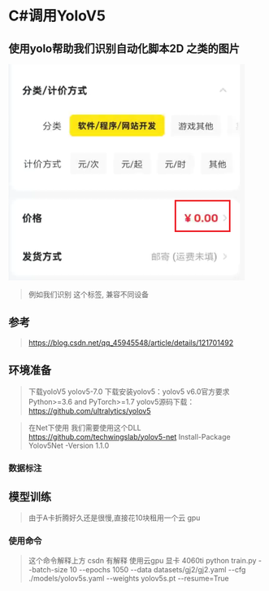 
# C#调用YoloV5


## 使用yolo帮助我们识别自动化脚本2D 之类的图片
![](/docs/yolo/image.png)
> 例如我们识别 这个标签, 兼容不同设备


## 参考 
> https://blog.csdn.net/qq_45945548/article/details/121701492

## 环境准备
> 下载yoloV5  yolov5-7.0
> 下载安装yolov5：yolov5 v6.0官方要求 Python>=3.6 and PyTorch>=1.7
> yolov5源码下载：https://github.com/ultralytics/yolov5

> 在Net下使用 我们需要使用这个DLL https://github.com/techwingslab/yolov5-net
> Install-Package Yolov5Net -Version 1.1.0

### 数据标注
> 


## 模型训练
> 由于A卡折腾好久还是很慢,直接花10块租用一个云 gpu
>  
### 使用命令
> 这个命令解释上方 csdn 有解释 
> 使用云gpu 显卡 4060ti
> python train.py --batch-size 10 --epochs 1050 --data datasets/gj2/gj2.yaml --cfg ./models/yolov5s.yaml --weights yolov5s.pt --resume=True

